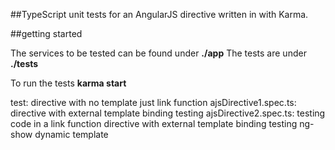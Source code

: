 ##TypeScript unit tests for an AngularJS directive written in with Karma. 

##getting started

The services to be tested can be found under **./app**
The tests are under **./tests**

To run the tests **karma start**

test: 
directive with no template just link function
ajsDirective1.spec.ts: directive with external template binding testing
ajsDirective2.spec.ts: testing code in a link function 
directive with external template binding testing ng-show dynamic template